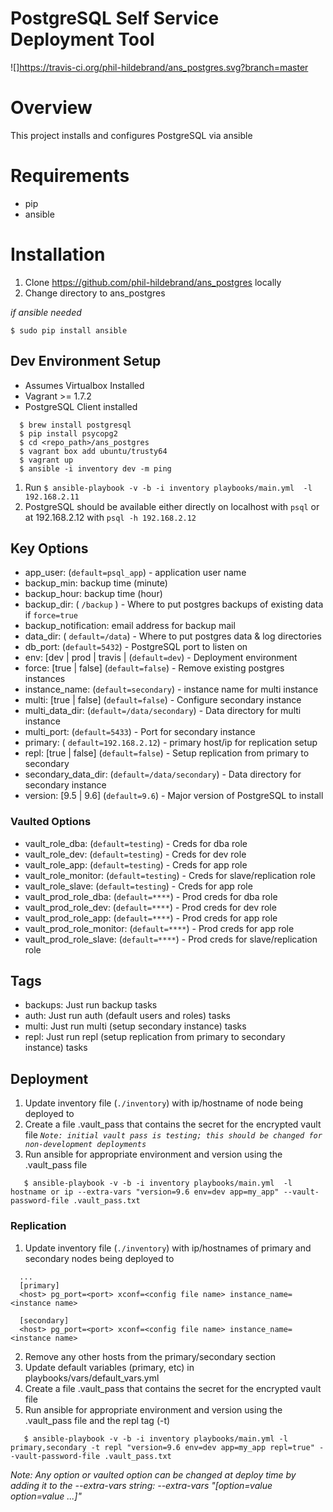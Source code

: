# PostgreSQL Self Service Deployment Tool

![]https://travis-ci.org/phil-hildebrand/ans_postgres.svg?branch=master

# Overview

This project installs and configures PostgreSQL via ansible

# Requirements

- pip
- ansible

# Installation

1. Clone https://github.com/phil-hildebrand/ans_postgres locally
2. Change directory to ans_postgres

_if ansible needed_

```
$ sudo pip install ansible
```

## Dev Environment Setup

- Assumes Virtualbox Installed
- Vagrant >= 1.7.2
- PostgreSQL Client installed
```
  $ brew install postgresql
  $ pip install psycopg2
  $ cd <repo_path>/ans_postgres
  $ vagrant box add ubuntu/trusty64
  $ vagrant up
  $ ansible -i inventory dev -m ping
```

1. Run `$ ansible-playbook -v -b -i inventory playbooks/main.yml  -l 192.168.2.11`
2. PostgreSQL should be available either directly on localhost with `psql` or at 192.168.2.12 with `psql -h 192.168.2.12` 

## Key Options

- app_user: (`default=psql_app`) - application user name 
- backup_min: backup time (minute)
- backup_hour: backup time (hour)
- backup_dir: ( `/backup` ) - Where to put postgres backups of existing data if `force=true`
- backup_notification: email address for backup mail
- data_dir: ( `default=/data`) - Where to put postgres data & log directories
- db\_port: (`default=5432`) - PostgreSQL port to listen on
- env: \[dev | prod \| travis \| (`default=dev`) - Deployment environment
- force: \[true | false\] (`default=false`) - Remove existing postgres instances
- instance_name: (`default=secondary`) - instance name for multi instance
- multi: \[true | false\] (`default=false`) - Configure secondary instance
- multi_data_dir: (`default=/data/secondary`) - Data directory for multi instance
- multi_port: (`default=5433`) - Port for secondary instance
- primary: ( `default=192.168.2.12`) - primary host/ip for replication setup
- repl: \[true | false\] (`default=false`) - Setup replication from primary to secondary
- secondary_data_dir: (`default=/data/secondary`) - Data directory for secondary instance
- version: \[9.5 | 9.6\] (`default=9.6`) - Major version of PostgreSQL to install

### Vaulted Options

- vault\_role\_dba: (`default=testing`) - Creds for dba role
- vault\_role\_dev: (`default=testing`) - Creds for dev role
- vault\_role\_app: (`default=testing`) - Creds for app role
- vault\_role\_monitor: (`default=testing`) - Creds for slave/replication role
- vault\_role\_slave: (`default=testing`) - Creds for app role
- vault\_prod\_role\_dba: (`default=****`) - Prod creds for dba role
- vault\_prod\_role\_dev: (`default=****`) - Prod creds for dev role
- vault\_prod\_role\_app: (`default=****`) - Prod creds for app role
- vault\_prod\_role\_monitor: (`default=****`) - Prod creds for app role
- vault\_prod\_role\_slave: (`default=****`) - Prod creds for slave/replication role

## Tags

- backups: Just run backup tasks
- auth: Just run auth (default users and roles) tasks
- multi: Just run multi (setup secondary instance) tasks
- repl: Just run repl (setup replication from primary to secondary instance) tasks

## Deployment

1. Update inventory file (`./inventory`) with ip/hostname of node being deployed to
2. Create a file .vault_pass that contains the secret for the encrypted vault file
   _`Note: initial vault pass is testing; this should be changed for non-development deployments`_
3. Run ansible for appropriate environment and version using the .vault_pass file
```
   $ ansible-playbook -v -b -i inventory playbooks/main.yml  -l hostname or ip --extra-vars "version=9.6 env=dev app=my_app" --vault-password-file .vault_pass.txt 
```

### Replication
1. Update inventory file (`./inventory`) with ip/hostnames of primary and secondary nodes being deployed to
```
  ...
  [primary]
  <host> pg_port=<port> xconf=<config file name> instance_name=<instance name>

  [secondary]
  <host> pg_port=<port> xconf=<config file name> instance_name=<instance name>
```
2. Remove any other hosts from the primary/secondary section
3. Update default variables (primary, etc) in playbooks/vars/default_vars.yml
4. Create a file .vault_pass that contains the secret for the encrypted vault file
5. Run ansible for appropriate environment and version using the .vault_pass file and the repl tag (-t)
```
   $ ansible-playbook -v -b -i inventory playbooks/main.yml -l primary,secondary -t repl "version=9.6 env=dev app=my_app repl=true" --vault-password-file .vault_pass.txt 
```

_Note: Any option or vaulted option can be changed at deploy time by adding it to the --extra-vars string: --extra-vars "[option=value option=value ...]"_

